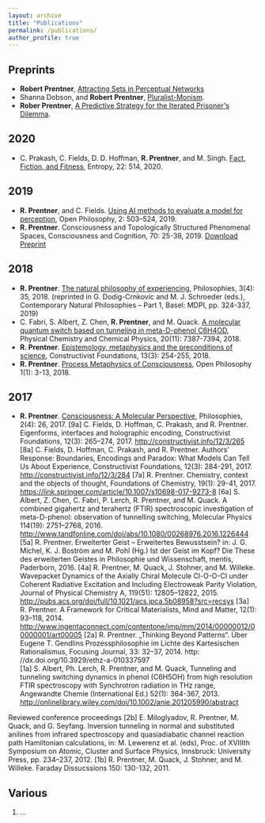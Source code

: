 ```yaml
---
layout: archive
title: "Publications"
permalink: /publications/
author_profile: true
---
```


<!-- {% if author.googlescholar %}
  You can also find my articles on <u><a href="{{author.googlescholar}}">my Google Scholar profile</a>.</u>
{% endif %}

{% include base_path %}

{% for post in site.publications reversed %}
  {% include archive-single.html %}
{% endfor %} -->

<!-- \* denotes equal contribution. -->

## Preprints

* **Robert Prentner**, [Attracting Sets in Perceptual Networks](https://arxiv.org/abs/2009.08101)
* Shanna Dobson, and **Robert Prentner**, [Pluralist-Monism](https://arxiv.org/abs/2009.01691).
* **Rober Prentner**, [A Predictive Strategy for the Iterated Prisoner's Dilemma](https://arxiv.org/abs/2009.01668).

## 2020

* C. Prakash, C. Fields, D. D. Hoffman, **R. Prentner**, and M. Singh. [Fact, Fiction, and Fitness](https://doi.org/10.3390/e22050514), Entropy, 22: 514, 2020. 

## 2019 

* **R. Prentner**, and C. Fields. [Using AI methods to evaluate a model for perception](https://doi.org/10.1515/opphil-2019-0034), Open Philosophy, 2: 503–524, 2019.  
* **R. Prentner**. Consciousness and Topologically Structured Phenomenal Spaces, Consciousness and Cognition, 70: 25-38, 2019. [Download Preprint](10.31234/osf.io/at53n)

## 2018 

* **R. Prentner**. [The natural philosophy of experiencing](https://doi.org/10.3390/philosophies3040035), Philosophies, 3(4): 35, 2018.  (reprinted in G. Dodig-Crnkovic and M. J. Schroeder (eds.), Contemporary Natural Philosophies – Part 1, Basel: MDPI, pp. 324-337, 2019)
* C. Fabri, S. Albert, Z. Chen, **R. Prentner**, and M. Quack. [A molecular quantum switch based on tunneling in meta-D-phenol C6H4OD](https://pubs.rsc.org/en/content/articlelanding/2018/cp/c8cp00133b#!divAbstract), Physical Chemistry and Chemical Physics, 20(11): 7387-7394, 2018.
* **R. Prentner**. [Epistemology, metaphysics and the preconditions of science](http://constructivist.info/13/3/354), Constructivist Foundations, 13(3): 254-255, 2018. 
* **R. Prentner**. [Process Metaphysics of Consciousness](https://doi.org/10.1515/opphil-2018-0002), Open Philosophy 1(1): 3-13, 2018. 
 

## 2017

* **R. Prentner**. [Consciousness: A Molecular Perspective](http://dx.doi.org/10.3390/philosophies2040026), Philosophies, 2(4): 26, 2017. 
[9a] C. Fields, D. Hoffman, C. Prakash, and R. Prentner. Eigenforms, interfaces and holographic encoding, Constructivist Foundations, 12(3): 265–274, 2017. http://constructivist.info/12/3/265
[8a] C. Fields, D. Hoffman, C. Prakash, and R. Prentner. Authors’ Response: Boundaries, Encodings and Paradox: What Models Can Tell Us About Experience, Constructivist Foundations, 12(3): 284-291, 2017. http://constructivist.info/12/3/284
[7a] R. Prentner. Chemistry, context and the objects of thought, Foundations of Chemistry, 19(1): 29-41, 2017. https://link.springer.com/article/10.1007/s10698-017-9273-8 
[6a] S. Albert, Z. Chen, C. Fabri, P. Lerch, R. Prentner, and M. Quack. A combined gigahertz and terahertz (FTIR) spectroscopic investigation of meta-D-phenol: observation of tunnelling switching, Molecular Physics 114(19): 2751–2768, 2016. http://www.tandfonline.com/doi/abs/10.1080/00268976.2016.1226444 
[5a] R. Prentner. Erweiterter Geist – Erweitertes Bewusstsein? in: J. G. Michel, K. J. Boström and M. Pohl (Hg.) Ist der Geist im Kopf? Die These des erweiterten Geistes in Philosophie und Wissenschaft, mentis, Paderborn, 2016.
[4a] R. Prentner, M. Quack, J. Stohner, and M. Willeke. Wavepacket Dynamics of the Axially Chiral Molecule Cl-O-O-Cl under Coherent Radiative Excitation and Including Electroweak Parity Violation, Journal of Physical Chemistry A, 119(51): 12805–12822, 2015. http://pubs.acs.org/doi/full/10.1021/acs.jpca.5b08958?src=recsys 
[3a] R. Prentner. A Framework for Critical Materialists, Mind and Matter, 12(1): 93–118, 2014. http://www.ingentaconnect.com/contentone/imp/mm/2014/00000012/00000001/art00005 
[2a] R. Prentner. „Thinking Beyond Patterns“. Über Eugene T. Gendlins Prozessphilosophie im Lichte des Kartesischen Rationalismus, Focusing Journal, 33: 32–37, 2014. http: //dx.doi.org/10.3929/ethz-a-010337597  
[1a] S. Albert, Ph. Lerch, R. Prentner, and M. Quack, Tunneling and tunneling switching dynamics in phenol (C6H5OH) from high resolution FTIR spectroscopy with Synchrotron radiation in THz range, Angewandte Chemie (International Ed.) 52(1): 364-367, 2013. http://onlinelibrary.wiley.com/doi/10.1002/anie.201205990/abstract

Reviewed conference proceedings
[2b] E. Miloglyadov, R. Prentner, M. Quack, and G. Seyfang. Inversion tunneling in normal and substituted anilines from infrared spectroscopy and quasiadiabatic channel reaction path Hamiltonian calculations, in: M. Lewerenz et al. (eds), Proc. of XVIIIth Symposium on Atomic, Cluster and Surface Physics, Innsbruck: University Press, pp. 234–237, 2012.
[1b] R. Prentner, M. Quack, J. Stohner, and M. Willeke. Faraday Dissucssions 150: 130-132, 2011.


## Various 
1. ... 
